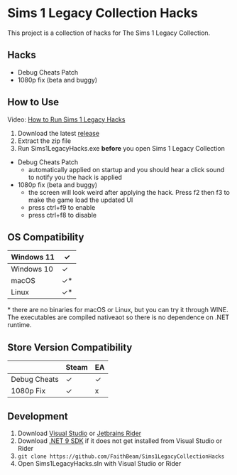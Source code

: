 ﻿# Sims 1 Legacy Collection Hacks

This project is a collection of hacks for The Sims 1 Legacy Collection.

## Hacks

- Debug Cheats Patch
- 1080p fix (beta and buggy)

## How to Use

Video: [How to Run Sims 1 Legacy Hacks](https://www.youtube.com/watch?v=SLDmUN7yquw)

1. Download the latest [release](https://github.com/FaithBeam/Sims1LegacyCollectionHacks/releases)
2. Extract the zip file
3. Run Sims1LegacyHacks.exe **before** you open Sims 1 Legacy Collection

- Debug Cheats Patch
  - automatically applied on startup and you should hear a click sound to notify you the hack is applied
- 1080p fix (beta and buggy)
  - the screen will look weird after applying the hack. Press f2 then f3 to make the game load the updated UI
  - press ctrl+f9 to enable
  - press ctrl+f8 to disable

## OS Compatibility

| Windows 11 | ✓  |
|------------|----|
| Windows 10 | ✓  |
| macOS      | ✓* |
| Linux      | ✓* |

\* there are no binaries for macOS or Linux, but you can try it through WINE. The executables are compiled nativeaot so there is no dependence on .NET runtime.

## Store Version Compatibility

|              | Steam | EA |
|--------------|-------|----|
| Debug Cheats | ✓     | ✓  |
| 1080p Fix    | ✓     | x  |

## Development

1. Download [Visual Studio](https://visualstudio.microsoft.com/vs/community/) or [Jetbrains Rider](https://www.jetbrains.com/rider/)
2. Download [.NET 9 SDK](https://dotnet.microsoft.com/en-us/download/dotnet/9.0) if it does not get installed from Visual Studio or Rider
3. ```git clone https://github.com/FaithBeam/Sims1LegacyCollectionHacks```
4. Open Sims1LegacyHacks.sln with Visual Studio or Rider